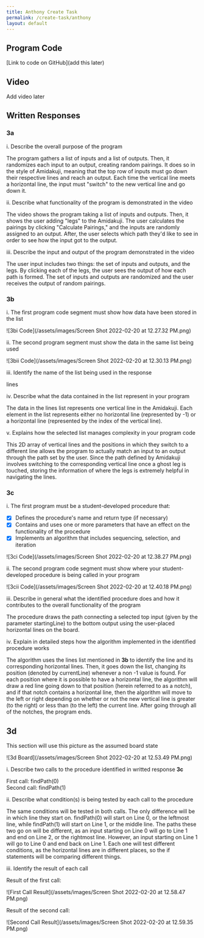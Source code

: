 ```yaml
---
title: Anthony Create Task
permalink: /create-task/anthony
layout: default
---
```


## Program Code

[Link to code on GitHub](add this later)

## Video

Add video later

## Written Responses

### 3a

i. Describe the overall purpose of the program

The program gathers a list of inputs and a list of outputs. Then, it randomizes each input to an output, creating random pairings. It does so in the style of Amidakuji, meaning that the top row of inputs must go down their respective lines and reach an output. Each time the vertical line meets a horizontal line, the input must "switch" to the new vertical line and go down it.

ii. Describe what functionality of the program is demonstrated in the video

The video shows the program taking a list of inputs and outputs. Then, it shows the user adding "legs" to the Amidakuji. The user calculates the pairings by clicking "Calculate Pairings," and the inputs are randomly assigned to an output. After, the user selects which path they'd like to see in order to see how the input got to the output. 

iii. Describe the input and output of the program demonstrated in the video

The user input includes two things: the set of inputs and outputs, and the legs. By clicking each of the legs, the user sees the output of how each path is formed. The set of inputs and outputs are randomized and the user receives the output of random pairings.

### 3b

i. The first program code segment must show how data have been stored in the list

![3bi Code](/assets/images/Screen Shot 2022-02-20 at 12.27.32 PM.png)

ii. The second program segment must show the data in the same list being used

![3bii Code](/assets/images/Screen Shot 2022-02-20 at 12.30.13 PM.png)

iii. Identify the name of the list being used in the response

lines

iv. Describe what the data contained in the list represent in your program

The data in the lines list represents one vertical line in the Amidakuji. Each element in the list represents either no horizontal line (represented by -1) or a horizontal line (represented by the index of the vertical line).

v. Explains how the selected list manages complexity in your program code

This 2D array of vertical lines and the positions in which they switch to a different line allows the program to actually match an input to an output through the path set by the user. Since the path defined by Amidakuji involves switching to the corresponding vertical line once a ghost leg is touched, storing the information of where the legs is extremely helpful in navigating the lines.

### 3c

i. The first program must be a student-developed procedure that:
- [x] Defines the procedure's name and return type (if necessary)
- [x] Contains and uses one or more parameters that have an effect on the functionality of the procedure
- [x] Implements an algorithm that includes sequencing, selection, and iteration

![3ci Code](/assets/images/Screen Shot 2022-02-20 at 12.38.27 PM.png)

ii. The second program code segment must show where your student-developed procedure is being called in your program

![3cii Code](/assets/images/Screen Shot 2022-02-20 at 12.40.18 PM.png)

iii. Describe in general what the identified procedure does and how it contributes to the overall functionality of the program

The procedure draws the path connecting a selected top input (given by the parameter startingLine) to the bottom output using the user-placed horizontal lines on the board.

iv. Explain in detailed steps how the algorithm implemented in the identified procedure works

The algorithm uses the lines list mentioned in **3b** to identify the line and its corresponding horizontal lines. Then, it goes down the list, changing its position (denoted by currentLine) whenever a non -1 value is found. For each position where it is possible to have a horizontal line, the algorithm will draw a red line going down to that position (herein referred to as a notch), and if that notch contains a horizontal line, then the algorithm will move to the left or right depending on whether or not the new vertical line is greater (to the right) or less than (to the left) the current line. After going through all of the notches, the program ends.

## 3d

This section will use this picture as the assumed board state

![3d Board](/assets/images/Screen Shot 2022-02-20 at 12.53.49 PM.png)

i. Describe two calls to the procedure identified in writted response **3c**

First call: findPath(0) <br />
Second call: findPath(1)

ii. Describe what condition(s) is being tested by each call to the procedure

The same conditions will be tested in both calls. The only difference will be in which line they start on. findPath(0) will start on Line 0, or the leftmost line, while findPath(1) will start on Line 1, or the middle line. The paths these two go on will be different, as an input starting on Line 0 will go to Line 1 and end on Line 2, or the rightmost line. However, an input starting on Line 1 will go to Line 0 and end back on Line 1. Each one will test different conditions, as the horizontal lines are in different places, so the if statements will be comparing different things.

iii. Identify the result of each call

Result of the first call: 

![First Call Result](/assets/images/Screen Shot 2022-02-20 at 12.58.47 PM.png)

Result of the second call:

![Second Call Result](/assets/images/Screen Shot 2022-02-20 at 12.59.35 PM.png)